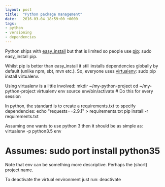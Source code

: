 ```yaml
---
layout: post
title:  "Python package management"
date:   2016-03-04 18:59:00 +0000
tags:
- python
- versioning
- dependencies
---
```


Python ships with [easy_install][easy-install] but that is limited so people use [pip][pip]: sudo easy_install pip.

Whilst pip is better than easy_install it still installs dependencies globally by default (unlike npm, sbt, mvn etc.). So, everyone uses [virtualenv][virtualenv]: sudo pip install virtualenv.

Using virtualenv is a little involved:
mkdir ~/my-python-project
cd ~/my-python-project
virtualenv env
source env/bin/activate # Do this for every session

In python, the standard is to create a requirements.txt to specify dependencies:
echo "requests==2.9.1" > requirements.txt
pip install -r requirements.txt

Assuming one wants to use python 3 then it should be as simple as:
virtualenv -p python3.5 env
# Assumes: sudo port install python35

Note that env can be something more descriptive. Perhaps the (short) project name.

To deactivate the virtual environment just run:
deactivate

[easy-install]: http://peak.telecommunity.com/DevCenter/EasyInstall
[pip]: https://pypi.python.org/pypi/pip
[virtualenv]: https://pypi.python.org/pypi/virtualenv
